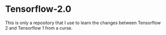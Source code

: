 # Tensorflow-2.0
This is only a repository that I use to learn the changes between Tensorflow 2 and Tensorflow 1 from a curse.
